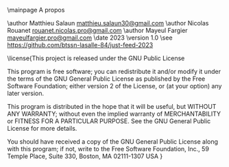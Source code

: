 \mainpage A propos

\author Matthieu Salaun <matthieu.salaun30@gmail.com>
\author Nicolas Rouanet <rouanet.nicolas.pro@gmail.com>
\author Mayeul Fargier <mayeulfargier.pro@gmail.com>
\date 2023
\version 1.0
\see https://github.com/btssn-lasalle-84/just-feed-2023


\license{This project is released under the GNU Public License

This program is free software; you can redistribute it and/or modify
it under the terms of the GNU General Public License as published by
the Free Software Foundation; either version 2 of the License, or
(at your option) any later version.

This program is distributed in the hope that it will be useful,
but WITHOUT ANY WARRANTY; without even the implied warranty of
MERCHANTABILITY or FITNESS FOR A PARTICULAR PURPOSE. See the
GNU General Public License for more details.

You should have received a copy of the GNU General Public License
along with this program; if not, write to the Free Software
Foundation, Inc., 59 Temple Place, Suite 330, Boston, MA 02111-1307 USA
}
